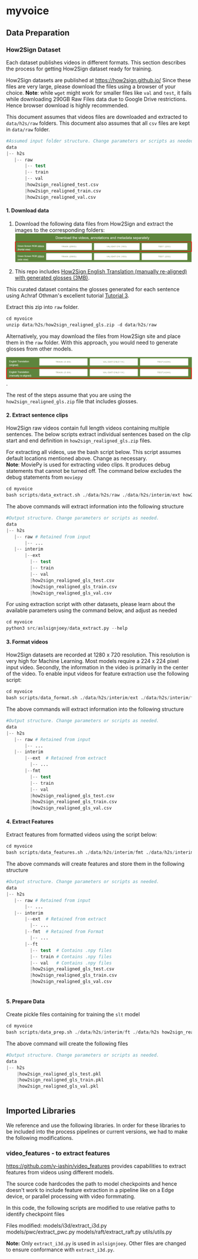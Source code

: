 # myvoice

## Data Preparation

### **How2Sign Dataset**
Each dataset publishes videos in different formats. This section describes the process for getting How2Sign dataset ready for training.  

How2Sign datasets are published at https://how2sign.github.io/ Since these files are very large, please download the files using a browser of your choice. **Note**: while `wget` might work for smaller files like `val` and `test`, it fails while downloading 290GB Raw Files data due to Google Drive restrictions. Hence browser download is highly recommended. 

This document assumes that videos files are downloaded and extracted to `data/h2s/raw` folders. This document also assumes that all `csv` files are kept in `data/raw` folder.  

```s
#Assumed input folder structure. Change parameters or scripts as needed. 
data
|-- h2s
   |-- raw  
       |-- test
       |-- train
       |-- val
       |how2sign_realigned_test.csv
       |how2sign_realigned_train.csv
       |how2sign_realigned_val.csv
```
#### 1. Download data 

1. Download the following data files from How2Sign and extract the images to the corresponding folders:
![How2Sign Download 1](docs/assets/images/how2sign_dwnl_1.png)  

2. This repo includes [How2Sign English Translation (manually re-aligned) with generated glosses (3MB)](data/h2s/how2sign_realigned_gls.zip). 

This curated dataset contains the glosses generated for each sentence using Achraf Othman's excellent tutorial [Tutorial 3](https://achrafothman.net/site/deployment-of-a-statistical-machine-translation-english-american-sign-language/). 

Extract this zip into `raw` folder.  

```s
cd myvoice
unzip data/h2s/how2sign_realigned_gls.zip -d data/h2s/raw
```

Alternatively, you may download the files from How2Sign site and place them in the `raw` folder. With this approach, you would need to generate glosses from other models.
 
![How2Sign Download 2](docs/assets/images/how2sign_dwnl_2.png).


The rest of the steps assume that you are using the `how2sign_realigned_gls.zip` file that includes glosses.

#### 2. Extract sentence clips
How2Sign raw videos contain full length videos containing multiple sentences. The below scripts extract individual sentences based on the clip start and end definition in `how2sign_realigned_gls.zip` files. 

For extracting all videos, use the bash script below. This script assumes default locations mentioned above. Change as necessary.  
**Note**: MoviePy is used for extracting video clips. It produces debug statements that cannot be turned off. The command below excludes the debug statements from `moviepy`  

```s
cd myvoice
bash scripts/data_extract.sh ./data/h2s/raw ./data/h2s/interim/ext how2sign_realigned_gls_ | grep -viE 'join|oviepy'
``` 

The above commands will extract information into the following structure
```s
#Output structure. Change parameters or scripts as needed. 
data
|-- h2s
   |-- raw # Retained from input
       |-- ...
   |-- interim
       |--ext  
         |-- test
         |-- train
         |-- val
         |how2sign_realigned_gls_test.csv
         |how2sign_realigned_gls_train.csv
         |how2sign_realigned_gls_val.csv
```

For using extraction script with other datasets, please learn about the available parameters using the command below, and adjust as needed

```s
cd myvoice
python3 src/aslsignjoey/data_extract.py --help
```

#### 3. Format videos
How2Sign datasets are recorded at 1280 x 720 resolution. This resolution is very high for Machine Learning. Most models require a 224 x 224 pixel input video. Secondly, the information in the video is primarily in the center of the video. To enable input videos for feature extraction use the following script:  

```s
cd myvoice
bash scripts/data_format.sh ./data/h2s/interim/ext ./data/h2s/interim/fmt how2sign_realigned_gls_
``` 

The above commands will extract information into the following structure
```s
#Output structure. Change parameters or scripts as needed. 
data
|-- h2s
   |-- raw # Retained from input
       |-- ...
   |-- interim
       |--ext  # Retained from extract
         |-- ... 
       |--fmt  
         |-- test
         |-- train
         |-- val
         |how2sign_realigned_gls_test.csv
         |how2sign_realigned_gls_train.csv
         |how2sign_realigned_gls_val.csv
```

#### 4. Extract Features
Extract features from formatted videos using the script below:  

```s
cd myvoice
bash scripts/data_features.sh ./data/h2s/interim/fmt ./data/h2s/interim/ft how2sign_realigned_gls_
``` 

The above commands will create features and store them in the following structure
```s
#Output structure. Change parameters or scripts as needed. 
data
|-- h2s
   |-- raw # Retained from input
       |-- ...
   |-- interim
       |--ext  # Retained from extract
         |-- ... 
       |--fmt  # Retained from Format
         |-- ...
       |--ft
         |-- test  # Contains .npy files
         |-- train # Contains .npy files
         |-- val   # Contains .npy files
         |how2sign_realigned_gls_test.csv
         |how2sign_realigned_gls_train.csv
         |how2sign_realigned_gls_val.csv
      
```

#### 5. Prepare Data
Create pickle files containing for training the `slt` model
```s
cd myvoice
bash scripts/data_prep.sh ./data/h2s/interim/ft ./data/h2s how2sign_realigned_gls_ h2s_realigned_gls_i3d_all
``` 

The above command will create the following files
```s
#Output structure. Change parameters or scripts as needed. 
data
|-- h2s
    |how2sign_realigned_gls_test.pkl
    |how2sign_realigned_gls_train.pkl
    |how2sign_realigned_gls_val.pkl
      
```


## Imported Libraries
We reference and use the following libraries. In order for these libraries to be included into the process pipelines or current versions, we had to make the following modifications.

### video_features - to extract features
https://github.com/v-iashin/video_features provides capabilities to extract features from videos using different models.  

The source code hardcodes the path to model checkpoints and hence doesn't work to include feature extraction in a pipeline like on a Edge device, or parallel processing with video formmating.

In this code, the following scripts are modified to use relative paths to identify checkpoint files

Files modified:
models/i3d/extract_i3d.py  
models/pwc/extract_pwc.py
models/raft/extract_raft.py
utils/utils.py 


**Note:** Only `extract_i3d.py` is used in `aslsignjoey`. Other files are changed to ensure conformance with `extract_i3d.py`.  









